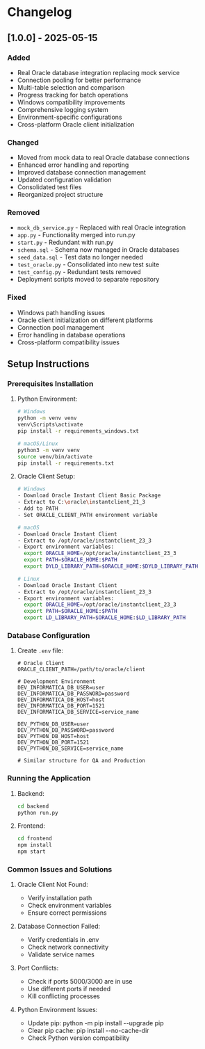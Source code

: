 # Changelog

## [1.0.0] - 2025-05-15

### Added
- Real Oracle database integration replacing mock service
- Connection pooling for better performance
- Multi-table selection and comparison
- Progress tracking for batch operations
- Windows compatibility improvements
- Comprehensive logging system
- Environment-specific configurations
- Cross-platform Oracle client initialization

### Changed
- Moved from mock data to real Oracle database connections
- Enhanced error handling and reporting
- Improved database connection management
- Updated configuration validation
- Consolidated test files
- Reorganized project structure

### Removed
- `mock_db_service.py` - Replaced with real Oracle integration
- `app.py` - Functionality merged into run.py
- `start.py` - Redundant with run.py
- `schema.sql` - Schema now managed in Oracle databases
- `seed_data.sql` - Test data no longer needed
- `test_oracle.py` - Consolidated into new test suite
- `test_config.py` - Redundant tests removed
- Deployment scripts moved to separate repository

### Fixed
- Windows path handling issues
- Oracle client initialization on different platforms
- Connection pool management
- Error handling in database operations
- Cross-platform compatibility issues

## Setup Instructions

### Prerequisites Installation

1. Python Environment:
   ```bash
   # Windows
   python -m venv venv
   venv\Scripts\activate
   pip install -r requirements_windows.txt

   # macOS/Linux
   python3 -m venv venv
   source venv/bin/activate
   pip install -r requirements.txt
   ```

2. Oracle Client Setup:
   ```bash
   # Windows
   - Download Oracle Instant Client Basic Package
   - Extract to C:\oracle\instantclient_21_3
   - Add to PATH
   - Set ORACLE_CLIENT_PATH environment variable

   # macOS
   - Download Oracle Instant Client
   - Extract to /opt/oracle/instantclient_23_3
   - Export environment variables:
     export ORACLE_HOME=/opt/oracle/instantclient_23_3
     export PATH=$ORACLE_HOME:$PATH
     export DYLD_LIBRARY_PATH=$ORACLE_HOME:$DYLD_LIBRARY_PATH

   # Linux
   - Download Oracle Instant Client
   - Extract to /opt/oracle/instantclient_23_3
   - Export environment variables:
     export ORACLE_HOME=/opt/oracle/instantclient_23_3
     export PATH=$ORACLE_HOME:$PATH
     export LD_LIBRARY_PATH=$ORACLE_HOME:$LD_LIBRARY_PATH
   ```

### Database Configuration

1. Create `.env` file:
   ```env
   # Oracle Client
   ORACLE_CLIENT_PATH=/path/to/oracle/client

   # Development Environment
   DEV_INFORMATICA_DB_USER=user
   DEV_INFORMATICA_DB_PASSWORD=password
   DEV_INFORMATICA_DB_HOST=host
   DEV_INFORMATICA_DB_PORT=1521
   DEV_INFORMATICA_DB_SERVICE=service_name

   DEV_PYTHON_DB_USER=user
   DEV_PYTHON_DB_PASSWORD=password
   DEV_PYTHON_DB_HOST=host
   DEV_PYTHON_DB_PORT=1521
   DEV_PYTHON_DB_SERVICE=service_name

   # Similar structure for QA and Production
   ```

### Running the Application

1. Backend:
   ```bash
   cd backend
   python run.py
   ```

2. Frontend:
   ```bash
   cd frontend
   npm install
   npm start
   ```

### Common Issues and Solutions

1. Oracle Client Not Found:
   - Verify installation path
   - Check environment variables
   - Ensure correct permissions

2. Database Connection Failed:
   - Verify credentials in .env
   - Check network connectivity
   - Validate service names

3. Port Conflicts:
   - Check if ports 5000/3000 are in use
   - Use different ports if needed
   - Kill conflicting processes

4. Python Environment Issues:
   - Update pip: python -m pip install --upgrade pip
   - Clear pip cache: pip install --no-cache-dir
   - Check Python version compatibility 